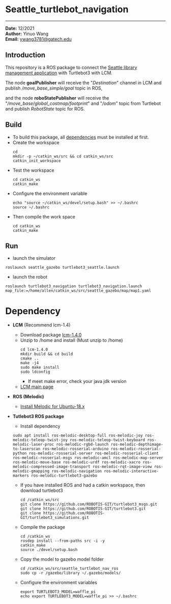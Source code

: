 # Seattle_turtlebot_navigation

----
**Date:** 12/2021\
**Author:** Yinuo Wang\
**Email:** ywang3781@gatech.edu
## Introduction

This repository is a ROS package to connect the [Seattle library management application](https://github.com/AWang-Cabin/Seattle-LibMS) with Turtlebot3 with LCM.

The node **goalPublisher** will receive the "*Destination*" channel in LCM and publish */move_base_simple/goal* topic in ROS,

and the node **roboStatePublisher** will receive the "*/move_base/global_costmap/footprint*" and "*/odom*" topic from Turtlebot and publish *RobotState* topic for ROS.

## Build
  * To build this package, all [dependencies](#Dependency) must be installed at first.
  * Create the workspace
     ```
    cd
    mkdir -p ~/catkin_ws/src && cd catkin_ws/src
    catkin_init_workspace
    ```
  * Test the workspace
    ```
    cd catkin_ws
    catkin_make
    ```
  * Configure the environment variable
    ```
    echo "source ~/catkin_ws/devel/setup.bash" >> ~/.bashrc
    source ~/.bashrc
    ```
  * Then compile the work space
    ```
    cd catkin_ws
    catkin_make
    ```

## Run
* launch the simulator
```
roslaunch seattle_gazebo turtlebot3_seattle.launch
```
* launch the robot
```
roslaunch turtlebot3_navigation turtlebot3_navigation.launch map_file:=/home/allen/catkin_ws/src/seattle_gazebo/map/map1.yaml
```

# Dependency
* **LCM** (Recommend lcm-1.4)
    * Download package [lcm-1.4.0](https://github.com/AWang-Cabin/MiLAB-Cheetah-Software/releases/download/v1.0.0/lcm-1.4.0.zip) 
    * Unzip to /home and install (Must unzip to /home)
        ```
        cd lcm-1.4.0
        mkdir build && cd build
        cmake ..
        make -j4
        sudo make install
        sudo ldconfig
        ```
      * If meet make error, check your java jdk version
    * [LCM main page](https://lcm-proj.github.io/)

* **ROS (Melodic)**
  * [Install Melodic for Ubuntu-18.x](http://wiki.ros.org/melodic/Installation/Ubuntu)


* **Tutlebot3 ROS package**
  * Install dependency
  ```
  sudo apt install ros-melodic-desktop-full ros-melodic-joy ros-melodic-teleop-twist-joy ros-melodic-teleop-twist-keyboard ros-melodic-laser-proc ros-melodic-rgbd-launch ros-melodic-depthimage-to-laserscan ros-melodic-rosserial-arduino ros-melodic-rosserial-python ros-melodic-rosserial-server ros-melodic-rosserial-client ros-melodic-rosserial-msgs ros-melodic-amcl ros-melodic-map-server ros-melodic-move-base ros-melodic-urdf ros-melodic-xacro ros-melodic-compressed-image-transport ros-melodic-rqt-image-view ros-melodic-gmapping ros-melodic-navigation ros-melodic-interactive-markers ros-melodic-turtlebot3-gazebo
  ```

  * If you have installed ROS and had a catkin workspace, then download turtlebot3
    ```
    cd /catkin_ws/src
    git clone https://github.com/ROBOTIS-GIT/turtlebot3_msgs.git
    git clone https://github.com/ROBOTIS-GIT/turtlebot3.git
    git clone https://github.com/ROBOTIS-GIT/turtlebot3_simulations.git
    ```
  * Compile the package
    ```
    cd /catkin_ws
    rosdep install --from-paths src -i -y 
    catkin_make
    source ./devel/setup.bash

    ```
  * Copy the model to gazebo model folder
    ```
    cd /catkin_ws/src/seattle_turtlebot_nav_ros
    sudo cp -r /gazebo/library ~/.gazebo/models/
    ```
  * Configure the environment variables
    ```
    export TURTLEBOT3_MODEL=waffle_pi
    echo export TURTLEBOT3_MODEL=waffle_pi >> ~/.bashrc
    ```
